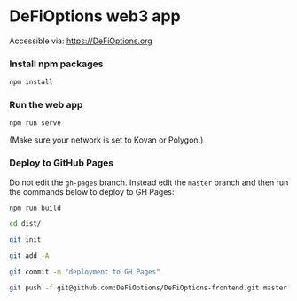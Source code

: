 # DeFiOptions web3 app

Accessible via: https://DeFiOptions.org

### Install npm packages

```bash
npm install
```

### Run the web app

```bash
npm run serve
```

(Make sure your network is set to Kovan or Polygon.)

### Deploy to GitHub Pages

Do not edit the `gh-pages` branch. Instead edit the `master` branch and then run the commands below to deploy to GH Pages:

```bash
npm run build

cd dist/

git init

git add -A

git commit -m "deployment to GH Pages"

git push -f git@github.com:DeFiOptions/DeFiOptions-frontend.git master:gh-pages
```
